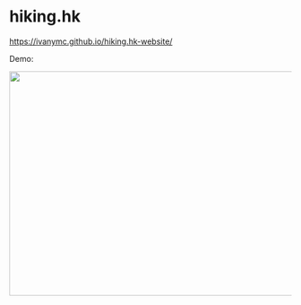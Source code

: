 # hiking.hk

https://ivanymc.github.io/hiking.hk-website/

Demo:

<img src="https://user-images.githubusercontent.com/64588529/177135640-396a1d27-1694-4ba5-bbab-5a626c9cc64c.gif" width="830" height="400" />


